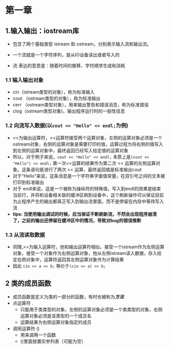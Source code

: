 # 第一章

## 1.输入输出：iostream库

- 包含了两个基础类型 istream 和 ostream，分别表示输入流和输出流。

- 一个流就是一个字符序列，是从IO设备读出或者写入的

- 流 表达的意思是：随着时间的推移，字符顺序生成和消耗

### 1.1 输入输出对象
- cin（istream类型的对象），称为标准输入
- cout （ostream类型的对象），称为标准输出
- cerr （ostream类型对象），用来输出警告和错误消息，称为标准错误
- clog（ostream类型对象)，输出程序运行时的一般性信息

### 1.2 向流写入数据(以``cout << "Hello" << endl;``为例)
- <<为输出运算符，<<运算符接受两个运算对象，左侧的运算对象必须是一个ostream对象，右侧的运算对象是需要打印的值，运算过程为将右侧的值写入到左侧的运算对象中，最终返回已经写入给定值的运算对象
- 所以，对于例子来说，``cout << "Hello" << endl;`` 本质上是``(cout << "Hello") << endl;`` 第一次<<运算的结果作为第二次 << 运算的左侧运算对象。这条语句是进行了两次 << 运算，最终返回值是标准输出cout
- 对于“Hello”来说，这条消息是一个字符串字面值常量，在双引号之间的文本被打印到标准输出
- 对于 endl来说，这是一个被称为操纵符的特殊值，写入到endl的效果是结束当前行，并将和设备相关联的缓冲区刷到设备中，这个刷新操作可以保证目前为止程序产生的输出都真正写入到输出流里面，而不是停留在内存中等待写入流
- **tips: 当使用输出调试的时候，应当保证不断刷新流，不然会出现程序崩溃了，之前的输出还停留在缓冲区中的情况，导致对bug的错误推断**

### 1.3 从流读取数据
- 同理,>>为输入运算符，他和输出运算符相似，接受一个istream作为左侧运算对象，接受一个对象作为右侧运算对象，他从左侧istream读入数据，存入给定右侧对象中，运算符返回其左侧运算对象作为计算结果
- 因此 ``cin >> a >> b;`` 等价于``(cin >> a) >> b;``


## 2 类的成员函数
- 成员函数是定义为类的一部分的函数，有时也被称为***方法***
- 点运算符 . 
    - 只能用于类类型的对象，左侧的运算对象必须是一个类类型的对象，右侧运算对象必须是该类型的一个成员名
    - 运算结果为右侧运算对象指定的成员
- 调用运算符 ()
    - 用来调用一个函数
    - ()里面放置实参列表（可能为空）


